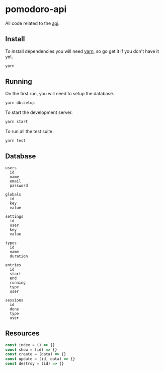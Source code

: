 # pomodoro-api

All code related to the [api](https://pomodoro-api.now.sh).

## Install

To install dependencies you will need [yarn](https://yarnpkg.com/en/), so go get it if you don't have it yet.

```sh
yarn
```

## Running

On the first run, you will need to setup the database.

```sh
yarn db:setup
```

To start the development server.

```sh
yarn start
```

To run all the test suite.

```sh
yarn test
```

## Database

```
users
  id
  name
  email
  password

globals
  id
  key
  value

settings
  id
  user
  key
  value

types
  id
  name
  duration

entries
  id
  start
  end
  running
  type
  user

sessions
  id
  done
  type
  user
```

## Resources

```js
const index = () => {}
const show = (id) => {}
const create = (data) => {}
const update = (id, data) => {}
const destroy = (id) => {}
```
